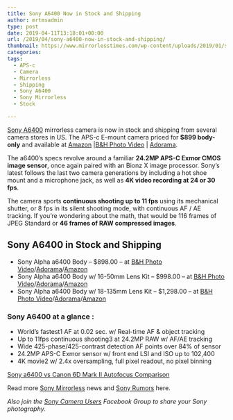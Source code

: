 ```yaml
---
title: Sony A6400 Now in Stock and Shipping
author: mrtmsadmin
type: post
date: 2019-04-11T13:18:01+00:00
url: /2019/04/sony-a6400-now-in-stock-and-shipping/
thumbnail: https://www.mirrorlesstimes.com/wp-content/uploads/2019/01/sony-a6400-1.jpg
categories:
tags:
  - APS-c
  - Camera
  - Mirrorless
  - Shipping
  - Sony A6400
  - Sony Mirrorless
  - Stock

---
```

[Sony A6400][1] mirrorless camera is now in stock and shipping from several camera stores in US. The APS-c E-mount camera priced for **$899 body-only** and available at <a href="https://www.amazon.com/Sony-a6400-Mirrorless-Interchangeable-Lens-Camera/dp/B07MTWVN3M/?tag=mtimes-20" target="_blank" rel="nofollow noopener" data-amzn-asin="B07MTWVN3M">Amazon</a> |<a href="https://www.bhphotovideo.com/c/product/1453768-REG/sony_ilce_6400_b_alpha_a6400_mirrorless_digital.html/BI/20175/KBID/14249/" target="_new" rel="nofollow" data-wpel-link="external">B&H Photo Video</a> | <a href="https://adorama.evyy.net/c/63923/51926/1036?u=https%3A%2F%2Fwww.adorama.com%2Fisoa6400.html" target="_new" rel="nofollow" data-wpel-link="external">Adorama</a>.

The a6400’s specs revolve around a familiar **24.2MP APS-C Exmor CMOS image sensor**, once again paired with an Bionz X image processor. Sony’s latest follows the last two camera generations by including a hot shoe mount and a microphone jack, as well as **4K video recording at 24 or 30 fps**.

The camera sports **continuous shooting up to 11 fps** using its mechanical shutter, or 8 fps in its silent shooting mode, with continuous AF / AE tracking. If you’re wondering about the math, that would be 116 frames of JPEG Standard or **46 frames of RAW compressed images**.<!--more-->

## Sony A6400 in Stock and Shipping

  * Sony Alpha a6400 Body – $898.00 – at <a href="https://www.bhphotovideo.com/c/product/1453768-REG/sony_ilce_6400_b_alpha_a6400_mirrorless_digital.html/BI/20175/KBID/14249/" target="_new" rel="nofollow" data-wpel-link="external">B&H Photo Video</a>/<a href="https://adorama.evyy.net/c/63923/51926/1036?u=https%3A%2F%2Fwww.adorama.com%2Fisoa6400.html" target="_new" rel="nofollow" data-wpel-link="external">Adorama</a>/<a href="https://www.amazon.com/Sony-a6400-Mirrorless-Interchangeable-Lens-Camera/dp/B07MTWVN3M/?tag=daicamnew-20" target="_new" rel="nofollow" data-wpel-link="external" data-amzn-asin="B07MTWVN3M">Amazon</a>
  * Sony Alpha a6400 Body w/ 16-50mm Lens Kit – $998.00 – at <a href="https://www.bhphotovideo.com/c/product/1453770-REG/sony_ilce_6400l_b_alpha_a6400_mirrorless_digital.html/BI/20175/KBID/14249/" target="_new" rel="nofollow" data-wpel-link="external">B&H Photo Video</a>/<a href="https://adorama.evyy.net/c/63923/51926/1036?u=https%3A%2F%2Fwww.adorama.com%2Fisoa6400k.html" target="_new" rel="nofollow" data-wpel-link="external">Adorama</a>/<a href="https://www.amazon.com/dp/B07MV3P7M8/?tag=daicamnew-20" target="_new" rel="nofollow" data-wpel-link="external" data-amzn-asin="B07MV3P7M8">Amazon</a>
  * Sony Alpha a6400 Body w/ 18-135mm Lens Kit – $1,298.00 – at <a href="https://www.bhphotovideo.com/c/product/1453771-REG/sony_ilce_6400m_b_alpha_a6400_mirrorless_digital.html/BI/20175/KBID/14249/" target="_new" rel="nofollow" data-wpel-link="external">B&H Photo Video</a>/<a href="https://adorama.evyy.net/c/63923/51926/1036?u=https%3A%2F%2Fwww.adorama.com%2Fisoa6400k2.html" target="_new" rel="nofollow" data-wpel-link="external">Adorama</a>/<a href="https://www.amazon.com/dp/B07MV3P74D/?tag=daicamnew-20" target="_new" rel="nofollow" data-wpel-link="external" data-amzn-asin="B07MV3P74D">Amazon</a>

### Sony A6400 at a glance :

  * World’s fastest1 AF at 0.02 sec. w/ Real-time AF & object tracking
  * Up to 11fps continuous shooting3 at 24.2MP RAW w/ AF/AE tracking
  * Wide 425-phase/425-contrast detection AF points over 84% of sensor
  * 24.2MP APS-C Exmor sensor w/ front end LSI and ISO up to 102,400
  * 4K movie2 w/ 2.4x oversampling, full pixel readout, no pixel binning

<a href="https://www.bestcameranews.com/sony-a6400-vs-canon-6d-mark-ii-autofocus-comparison/" rel="bookmark">Sony a6400 vs Canon 6D Mark II Autofocus Comparison</a>

Read more <a href="https://www.mirrorlesstimes.com/tags/sony-mirrorless/" target="_blank" rel="noopener">Sony Mirrorless</a> news and <a href="https://www.bestcameranews.com/tag/sony-rumors/" target="_blank" rel="noopener">Sony Rumors</a> here.

_Also join the <a class="ext-link" title="" href="https://www.facebook.com/groups/1637646316495210/" target="_blank" rel="external nofollow noopener">Sony Camera Users</a> Facebook Group to share your Sony photography._

 [1]: https://www.mirrorlesstimes.com/tags/sony-a6400/